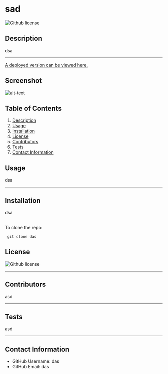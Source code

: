 
# sad 
![Github license](https://img.shields.io/badge/license-MIT-blue.svg)

## Description
dsa

---


[A deployed version can be viewed here.](das)

## Screenshot
![alt-text](dsa)

## Table of Contents

1. [Description](#description)
2. [Usage](#usage)
3. [Installation](#installation)
5. [License](#license)
6. [Contributors](#contributors)
7. [Tests](#tests)
8. [Contact Information](#contact-information)


## Usage
dsa

---


## Installation
dsa

<br>
  To clone the repo:

     git clone das


    
    
## License
![Github license](https://img.shields.io/badge/license-MIT-blue.svg)


---

## Contributors
asd

---


## Tests
asd

---
## Contact Information

* GitHub Username: das
* GitHub Email: das
